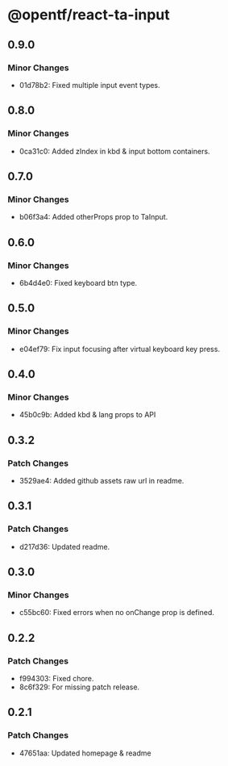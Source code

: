 # @opentf/react-ta-input

## 0.9.0

### Minor Changes

- 01d78b2: Fixed multiple input event types.

## 0.8.0

### Minor Changes

- 0ca31c0: Added zIndex in kbd & input bottom containers.

## 0.7.0

### Minor Changes

- b06f3a4: Added otherProps prop to TaInput.

## 0.6.0

### Minor Changes

- 6b4d4e0: Fixed keyboard btn type.

## 0.5.0

### Minor Changes

- e04ef79: Fix input focusing after virtual keyboard key press.

## 0.4.0

### Minor Changes

- 45b0c9b: Added kbd & lang props to API

## 0.3.2

### Patch Changes

- 3529ae4: Added github assets raw url in readme.

## 0.3.1

### Patch Changes

- d217d36: Updated readme.

## 0.3.0

### Minor Changes

- c55bc60: Fixed errors when no onChange prop is defined.

## 0.2.2

### Patch Changes

- f994303: Fixed chore.
- 8c6f329: For missing patch release.

## 0.2.1

### Patch Changes

- 47651aa: Updated homepage & readme
